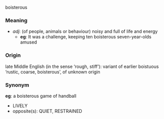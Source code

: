 boisterous
### Meaning
+ _adj_: (of people, animals or behaviour) noisy and full of life and energy
	+ __eg__:  It was a challenge, keeping ten boisterous seven-year-olds amused

### Origin

late Middle English (in the sense ‘rough, stiff’): variant of earlier boistuous ‘rustic, coarse, boisterous’, of unknown origin

### Synonym

__eg__: a boisterous game of handball

+ LIVELY
+ opposite(s): QUIET, RESTRAINED
